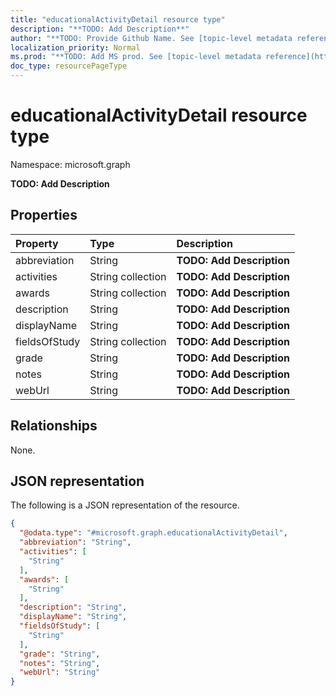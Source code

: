 ```yaml
---
title: "educationalActivityDetail resource type"
description: "**TODO: Add Description**"
author: "**TODO: Provide Github Name. See [topic-level metadata reference](https://msgo.azurewebsites.net/add/document/guidelines/metadata.html#topic-level-metadata)**"
localization_priority: Normal
ms.prod: "**TODO: Add MS prod. See [topic-level metadata reference](https://msgo.azurewebsites.net/add/document/guidelines/metadata.html#topic-level-metadata)**"
doc_type: resourcePageType
---
```


# educationalActivityDetail resource type

Namespace: microsoft.graph

**TODO: Add Description**

## Properties
|Property|Type|Description|
|:---|:---|:---|
|abbreviation|String|**TODO: Add Description**|
|activities|String collection|**TODO: Add Description**|
|awards|String collection|**TODO: Add Description**|
|description|String|**TODO: Add Description**|
|displayName|String|**TODO: Add Description**|
|fieldsOfStudy|String collection|**TODO: Add Description**|
|grade|String|**TODO: Add Description**|
|notes|String|**TODO: Add Description**|
|webUrl|String|**TODO: Add Description**|

## Relationships
None.

## JSON representation
The following is a JSON representation of the resource.
<!-- {
  "blockType": "resource",
  "@odata.type": "microsoft.graph.educationalActivityDetail"
}
-->
``` json
{
  "@odata.type": "#microsoft.graph.educationalActivityDetail",
  "abbreviation": "String",
  "activities": [
    "String"
  ],
  "awards": [
    "String"
  ],
  "description": "String",
  "displayName": "String",
  "fieldsOfStudy": [
    "String"
  ],
  "grade": "String",
  "notes": "String",
  "webUrl": "String"
}
```

